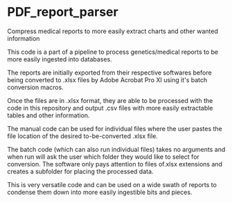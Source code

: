 # PDF_report_parser
Compress medical reports to more easily extract charts and other wanted information

This code is a part of a pipeline to process genetics/medical reports to be more easily ingested into databases. 

The reports are initially exported from their respective softwares before being converted to .xlsx files by Adobe Acrobat Pro XI using it's batch conversion macros. 

Once the files are in .xlsx format, they are able to be processed with the code in this repository and output .csv files with more easily extractable tables and other information. 

The manual code can be used for individual files where the user pastes the file location of the desired to-be-converted .xlsx file. 

The batch code (which can also run individual files) takes no arguments and when run will ask the user which folder they would like to select for conversion. The software only pays attention to files of.xlsx extensions and creates a subfolder for placing the processed data. 

This is very versatile code and can be used on a wide swath of reports to condense them down into more easily ingestible bits and pieces.
